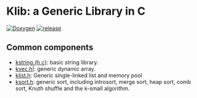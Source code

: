 # Klib: a Generic Library in C

[![Doxygen](https://github.com/tqfx/klib/actions/workflows/doxygen.yml/badge.svg)](https://github.com/tqfx/klib/actions/workflows/doxygen.yml)
[![release](https://github.com/tqfx/klib/actions/workflows/release.yml/badge.svg?branch=master)](https://github.com/tqfx/klib/actions/workflows/release.yml)

## Common components

* [kstring.{h,c}][kstring]: basic string library.
* [kvec.h][kvec]|: generic dynamic array.
* [klist.h][klist]: Generic single-linked list and memory pool
* [ksort.h][ksort]: generic sort, including introsort, merge sort, heap sort, comb sort, Knuth shuffle and the k-small algorithm.

[kstring]: https://github.com/tqfx/klib/blob/master/klib/kstring.h
[kvec]: https://github.com/tqfx/klib/blob/master/klib/kvec.h
[klist]: https://github.com/tqfx/klib/blob/master/klib/klist.h
[ksort]: https://github.com/tqfx/klib/blob/master/klib/ksort.h
